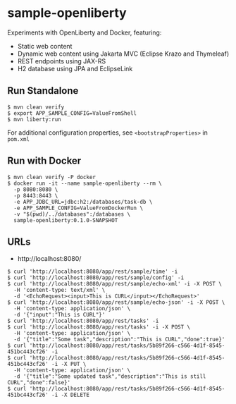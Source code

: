 # sample-openliberty

Experiments with OpenLiberty and Docker, featuring:

- Static web content
- Dynamic web content using Jakarta MVC (Eclipse Krazo and Thymeleaf)
- REST endpoints using JAX-RS 
- H2 database using JPA and EclipseLink

## Run Standalone

~~~
$ mvn clean verify
$ export APP_SAMPLE_CONFIG=ValueFromShell
$ mvn liberty:run
~~~

For additional configuration properties, see `<bootstrapProperties>` in `pom.xml`

## Run with Docker

~~~
$ mvn clean verify -P docker
$ docker run -it --name sample-openliberty --rm \
  -p 8080:8080 \
  -p 8443:8443 \
  -e APP_JDBC_URL=jdbc:h2:/databases/task-db \
  -e APP_SAMPLE_CONFIG=ValueFromDockerRun \
  -v "$(pwd)/../databases":/databases \
  sample-openliberty:0.1.0-SNAPSHOT
~~~

## URLs

- http://localhost:8080/

~~~
$ curl 'http://localhost:8080/app/rest/sample/time' -i
$ curl 'http://localhost:8080/app/rest/sample/config' -i
$ curl 'http://localhost:8080/app/rest/sample/echo-xml' -i -X POST \
  -H 'content-type: text/xml' \
  -d '<EchoRequest><input>This is CURL</input></EchoRequest>'
$ curl 'http://localhost:8080/app/rest/sample/echo-json' -i -X POST \
  -H 'content-type: application/json' \
  -d '{"input":"This is CURL"}'
$ curl 'http://localhost:8080/app/rest/tasks' -i
$ curl 'http://localhost:8080/app/rest/tasks' -i -X POST \
  -H 'content-type: application/json' \
  -d '{"title":"Some task","description":"This is CURL","done":true}'
$ curl 'http://localhost:8080/app/rest/tasks/5b89f266-c566-4d1f-8545-451bc443cf26' -i
$ curl 'http://localhost:8080/app/rest/tasks/5b89f266-c566-4d1f-8545-451bc443cf26' -i -X PUT \
  -H 'content-type: application/json' \
  -d '{"title":"Some updated task","description":"This is still CURL","done":false}'
$ curl 'http://localhost:8080/app/rest/tasks/5b89f266-c566-4d1f-8545-451bc443cf26' -i -X DELETE
~~~

